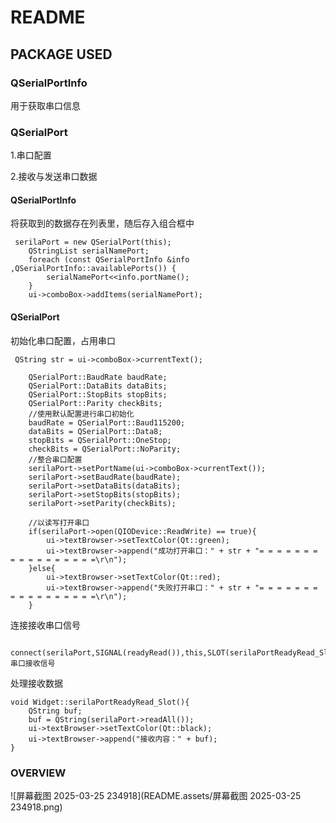 # README

## PACKAGE USED

### QSerialPortInfo

用于获取串口信息

### QSerialPort

1.串口配置

2.接收与发送串口数据

#### QSerialPortInfo

将获取到的数据存在列表里，随后存入组合框中

```
 serilaPort = new QSerialPort(this);
    QStringList serialNamePort;
    foreach (const QSerialPortInfo &info ,QSerialPortInfo::availablePorts()) {
        serialNamePort<<info.portName();
    }
    ui->comboBox->addItems(serialNamePort);
```



#### QSerialPort

初始化串口配置，占用串口

```
 QString str = ui->comboBox->currentText();

    QSerialPort::BaudRate baudRate;
    QSerialPort::DataBits dataBits;
    QSerialPort::StopBits stopBits;
    QSerialPort::Parity checkBits;
    //使用默认配置进行串口初始化
    baudRate = QSerialPort::Baud115200;
    dataBits = QSerialPort::Data8;
    stopBits = QSerialPort::OneStop;
    checkBits = QSerialPort::NoParity;
    //整合串口配置
    serilaPort->setPortName(ui->comboBox->currentText());
    serilaPort->setBaudRate(baudRate);
    serilaPort->setDataBits(dataBits);
    serilaPort->setStopBits(stopBits);
    serilaPort->setParity(checkBits);

    //以读写打开串口
    if(serilaPort->open(QIODevice::ReadWrite) == true){
        ui->textBrowser->setTextColor(Qt::green);
        ui->textBrowser->append("成功打开串口：" + str + "= = = = = = = = = = = = = = = = =\r\n");
    }else{
        ui->textBrowser->setTextColor(Qt::red);
        ui->textBrowser->append("失败打开串口：" + str + "= = = = = = = = = = = = = = = = =\r\n");
    }
```



连接接收串口信号

```
 connect(serilaPort,SIGNAL(readyRead()),this,SLOT(serilaPortReadyRead_Slot()));//串口接收信号
```



处理接收数据

```
void Widget::serilaPortReadyRead_Slot(){
    QString buf;
    buf = QString(serilaPort->readAll());
    ui->textBrowser->setTextColor(Qt::black);
    ui->textBrowser->append("接收内容：" + buf);
}
```

### OVERVIEW

![屏幕截图 2025-03-25 234918](README.assets/屏幕截图 2025-03-25 234918.png)
